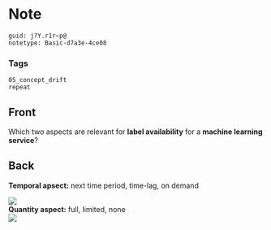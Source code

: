 # Note
```
guid: j?Y.r1r~p@
notetype: Basic-d7a3e-4ce08
```

### Tags
```
05_concept_drift
repeat
```

## Front
Which two aspects are relevant for <b>label availability</b> for a
<b>machine learning service</b>?

## Back
<b>Temporal apsect:</b> next time period, time-lag, on demand
<div><img src="paste-e1beb2b820b93055c5d214d35614fff0c3ecfb5a.jpg"></div>
<div>
  <b>Quantity aspect:</b> full, limited, none
  <div><img src=
  "paste-81592c0f1d30ee0c198e53aa52f5ac3e4646077b.jpg"></div>
</div>
